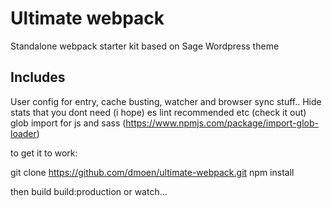 # Ultimate webpack

Standalone webpack starter kit based on Sage Wordpress theme

## Includes

User config for entry, cache busting, watcher and browser sync stuff..
Hide stats that you dont need (i hope)
es lint recommended etc (check it out)
glob import for js and sass (https://www.npmjs.com/package/import-glob-loader)

to get it to work:

git clone https://github.com/dmoen/ultimate-webpack.git
npm install

then build build:production or watch...
